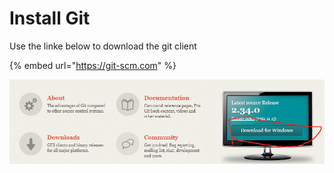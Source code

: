 # Install Git

Use the linke below to download the git client

{% embed url="https://git-scm.com" %}

![click the red circle to download](<../.gitbook/assets/git download.jpg>)
